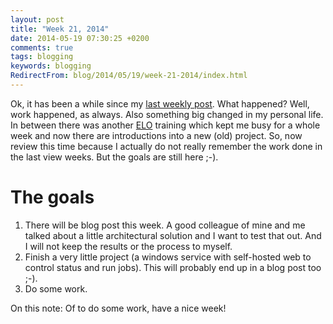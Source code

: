 ```yaml
---
layout: post
title: "Week 21, 2014"
date: 2014-05-19 07:30:25 +0200
comments: true
tags: blogging
keywords: blogging
RedirectFrom: blog/2014/05/19/week-21-2014/index.html
---
```


Ok, it has been a while since my [last weekly post](/blog/2014/03/24/week-13-2014). What happened? Well, work happened, as always. Also something big changed in my personal life. In between there was another [ELO](http://elo.com/) training which kept me busy for a whole week and now there are introductions into a new (old) project. So, now review this time because I actually do not really remember the work done in the last view weeks. But the goals are still here ;-).

# The goals

1.  There will be blog post this week. A good colleague of mine and me talked about a little architectural solution and I want to test that out. And I will not keep the results or the process to myself.
2.  Finish a very little project (a windows service with self-hosted web to control status and run jobs). This will probably end up in a blog post too ;-).
3.  Do some work.

On this note: Of to do some work, have a nice week!
